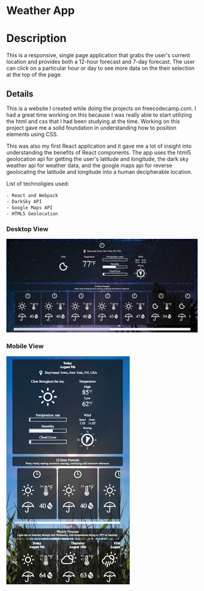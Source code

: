 # Weather App

# Description
This is a responsive, single page application that grabs the user's current location and provides both a 12-hour forecast and 7-day forecast. The user can click on a particular hour or day to see more data on the their selection at the top of the page.

## Details
This is a website I created while doing the projects on freecodecamp.com. I had a great time working on this because I was really able to start utilizing the html and css that I had been studying at the time. Working on this project gave me a solid foundation in understanding how to position elements using CSS.

This was also my first React application and it gave me a lot of insight into understanding the benefits of React components. The app uses the html5 geolocation api for getting the user's latitude and longitude, the dark sky weather api for weather data, and the google maps api for reverse geolocating the latitude and longitude into a human decipherable location.

List of technoligies used:

	- React and Webpack
	- DarkSky API
	- Google Maps API
	- HTML5 Geolocation

### Desktop View
![Alt text](/desktopView.jpg?raw=true)

### Mobile View
![Alt text](/mobileView.jpg?raw=true)